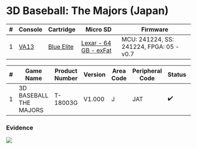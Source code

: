 # 3D Baseball: The Majors (Japan)

| #   | Console                                             | Cartridge                                                                             | Micro SD                                                                        | Firmware                                 |
| --- | --------------------------------------------------- | ------------------------------------------------------------------------------------- | ------------------------------------------------------------------------------- | ---------------------------------------- |
| 1   | [VA13](../../../../../Info/Consoles/VA13/README.md) | [Blue Elite](../../../../../Info/Cartridges/GuangzhouSanStarOnlineShop/1.6/README.md) | [Lexar - 64 GB - exFat](../../../../../Info/SdCards/Lexar/64GB/exfat/README.md) | MCU: 241224, SS: 241224, FPGA: 05 - v0.7 |

| #   | Game Name              | Product Number | Version | Area Code | Peripheral Code | Status             | Time Played |
| --- | ---------------------- | -------------- | ------- | --------- | --------------- | ------------------ | ----------- |
| 1   | 3D BASEBALL THE MAJORS | T-18003G       | V1.000  | J         | JAT             | :heavy_check_mark: | 15 minutes  |

### Evidence

[![](https://img.youtube.com/vi/sVsrunwtYVE/0.jpg)](https://www.youtube.com/watch?v=sVsrunwtYVE)
